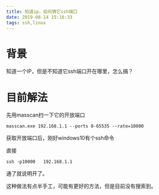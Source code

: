 ```yaml
---
title: 知道ip，如何猜它ssh端口
date: 2019-08-14 15:16:33
tags: ssh,linux
---
```


# 背景

知道一个IP，但是不知道它ssh端口开在哪里，怎么搞？

# 目前解法

先用masscan扫一下它的开放端口

```shell
masscan.exe 192.168.1.1 --ports 0-65535 --rate=10000
```

获取开放端口后，刚好windows10有个ssh命令

直接
```shell
ssh -p10000   192.168.1.1
```

通了就说明开了。

这种做法有点半手工，可能有更好的方法，但是目前没有搜索到。